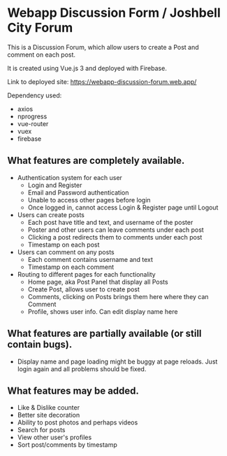 # Webapp Discussion Form / Joshbell City Forum

This is a Discussion Forum, which allow users to create a Post
and comment on each post.

It is created using Vue.js 3 and deployed with Firebase.

Link to deployed site: https://webapp-discussion-forum.web.app/

Dependency used:
- axios
- nprogress
- vue-router
- vuex
- firebase

## What features are completely available.

- Authentication system for each user
    - Login and Register
    - Email and Password authentication
    - Unable to access other pages before login
    - Once logged in, cannot access Login & Register page until Logout
- Users can create posts
    - Each post have title and text, and username of the poster
    - Poster and other users can leave comments under each post
    - Clicking a post redirects them to comments under each post
    - Timestamp on each post
- Users can comment on any posts
    - Each comment contains username and text
    - Timestamp on each comment
- Routing to different pages for each functionality
    - Home page, aka Post Panel that display all Posts
    - Create Post, allows user to create post
    - Comments, clicking on Posts brings them here where they can Comment
    - Profile, shows user info. Can edit display name here

## What features are partially available (or still contain bugs).

- Display name and page loading might be buggy at page reloads. Just login again and all problems should be fixed. 

## What features may be added.

- Like & Dislike counter
- Better site decoration
- Ability to post photos and perhaps videos
- Search for posts
- View other user's profiles
- Sort post/comments by timestamp

